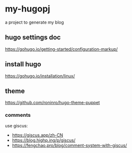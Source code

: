 # my-hugopj

a project to generate my blog

## hugo settings doc

https://gohugo.io/getting-started/configuration-markup/

## install hugo

https://gohugo.io/installation/linux/


## theme
https://github.com/roninro/hugo-theme-puppet

### comments

use giscus:
- https://giscus.app/zh-CN
- https://blog.highp.ing/p/giscus/
- https://fengchao.pro/blog/comment-system-with-giscus/
